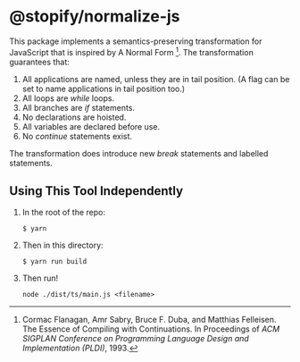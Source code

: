 # @stopify/normalize-js

This package implements a semantics-preserving transformation
for JavaScript that is inspired by A Normal Form [^1]. The transformation
guarantees that:

1. All applications are named, unless they are in tail position.
   (A flag can be set to name applications in tail position too.)
2. All loops are *while* loops.
3. All branches are  *if* statements.
4. No declarations are hoisted.
5. All variables are declared before use.
6. No *continue* statements exist.

The transformation does introduce new *break* statements and labelled
statements.

## Using This Tool Independently

1. In the root of the repo:

    ```
    $ yarn
    ```

2. Then in this directory:

    ```
    $ yarn run build
    ```

3. Then run!

    ```
    node ./dist/ts/main.js <filename>
    ```


[^1]: Cormac Flanagan, Amr Sabry, Bruce F. Duba, and Matthias Felleisen.
      The Essence of Compiling with Continuations. In Proceedings of
      *ACM SIGPLAN Conference on Programming Language Design and Implementation
      (PLDI)*, 1993.